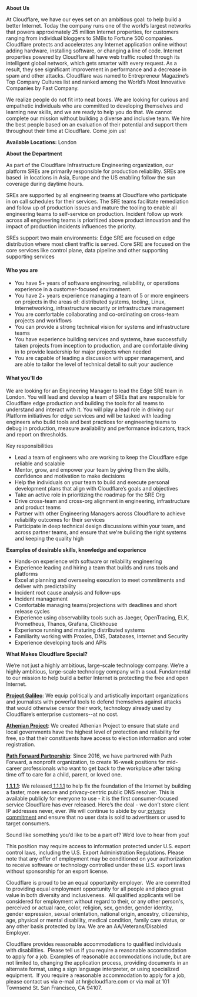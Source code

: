 <div class="content-intro">
	<div><strong>About Us</strong></div>
	<div>
		<p><span style="font-weight: 400;">At Cloudflare, we have our eyes set on an ambitious goal: to help build a better Internet. Today the company runs one of the world’s largest networks that powers approximately 25 million Internet properties, for customers ranging from individual bloggers to SMBs to Fortune 500 companies. Cloudflare protects and accelerates any Internet application online without adding hardware, installing software, or changing a line of code. Internet properties powered by Cloudflare all have web traffic routed through its intelligent global network, which gets smarter with every request. As a result, they see significant improvement in performance and a decrease in spam and other attacks. Cloudflare was named to Entrepreneur Magazine’s Top Company Cultures list and ranked among the World’s Most Innovative Companies by Fast Company.</span><span style="font-weight: 400;">&nbsp;</span></p>
		<p><span style="font-weight: 400;">We realize people do not fit into neat boxes. We are looking for curious and empathetic individuals who are committed to developing themselves and learning new skills, and we are ready to help you do that. We cannot complete our mission without building a diverse and inclusive team. We hire the best people based on an evaluation of their potential and support them throughout their time at Cloudflare. Come join us!&nbsp;</span></p>
	</div>
</div>
<p><strong>Available Locations:</strong> London</p>
<p><strong>About the Department</strong></p>
<p>As part of the Cloudflare Infrastructure Engineering organization, our platform SREs are primarily responsible for production reliability. SREs are based&nbsp; in locations in Asia, Europe and the US enabling follow the sun coverage during daytime hours.</p>
<p>SREs are supported by all engineering teams at Cloudflare who participate in on call schedules for their services. The SRE teams facilitate remediation and follow up of production issues and mature the tooling to enable all engineering teams to self-service on production. Incident follow up work across all engineering teams is prioritized above product innovation and the impact of production incidents influences the priority.&nbsp;</p>
<p>SREs support two main environments: Edge SRE are focused on edge distribution where most client traffic is served. Core SRE are focused on the core services like control plane, data pipeline and other supporting supporting services&nbsp;&nbsp;</p>
<h4><strong>Who you are</strong></h4>
<ul>
	<li>You have 5+ years of software engineering, reliability, or operations experience in a customer-focused environment.</li>
	<li>You have 2+ years experience managing a team of 5 or more engineers on projects in the areas of: distributed systems, tooling, Linux, Internetworking, infrastructure security or infrastructure management</li>
	<li>You are comfortable collaborating and co-ordinating on cross-team projects and workflows</li>
	<li>You can provide a strong technical vision for systems and infrastructure teams</li>
	<li>You have experience building services and systems, have successfully taken projects from inception to production, and are comfortable diving in to provide leadership for major projects when needed</li>
	<li>You are capable of leading a discussion with upper management, and are able to tailor the level of technical detail to suit your audience</li>
</ul>
<h4><strong>What you'll do</strong></h4>
<p>We are looking for an Engineering Manager to lead the Edge SRE team in London. You will lead and develop a team of SREs that are responsible for Cloudflare edge production and building the tools for all teams to understand and interact with it. You will play a lead role in driving our Platform initiatives for edge services and will be tasked with leading engineers who build tools and best practices for engineering teams to debug in production, measure availability and performance indicators, track and report on thresholds.&nbsp;</p>
<p>Key responsibilities</p>
<ul>
	<li>Lead a team of engineers who are working to keep the Cloudflare edge reliable and scalable</li>
	<li>Mentor, grow, and empower your team by giving them the skills, confidence and motivation to make decisions</li>
	<li>Help the individuals on your team to build and execute personal development plans that align with Cloudflare’s goals and objectives</li>
	<li>Take an active role in prioritizing the roadmap for the SRE Org</li>
	<li>Drive cross-team and cross-org alignment in engineering, infrastructure and product teams</li>
	<li>Partner with other Engineering Managers across Cloudflare to achieve reliability outcomes for their services</li>
	<li>Participate in deep technical design discussions within your team, and across partner teams, and ensure that we're building the right systems and keeping the quality high</li>
</ul>
<p><strong>Examples of desirable skills, knowledge and experience</strong></p>
<ul>
	<li>Hands-on experience with software or reliability engineering</li>
	<li>Experience leading and hiring a team that builds and runs tools and platforms</li>
	<li>Excel at planning and overseeing execution to meet commitments and deliver with predictability</li>
	<li>Incident root cause analysis and follow-ups</li>
	<li>Incident management</li>
	<li>Comfortable managing teams/projections with deadlines and short release cycles</li>
	<li>Experience using observability tools such as Jaeger, OpenTracing, ELK, Prometheus, Thanos, Grafana, Clickhouse</li>
	<li>Experience running and maturing distributed systems</li>
	<li>Familiarity working with Proxies, DNS, Databases, Internet and Security</li>
	<li>Experience developing tools and APIs</li>
</ul>
<div class="content-conclusion">
	<p><strong>What Makes Cloudflare Special?</strong></p>
	<p><span style="font-weight: 400;">We’re not just a highly ambitious, large-scale technology company. We’re a highly ambitious, large-scale technology company with a soul. Fundamental to our mission to help build a better Internet is protecting the free and open Internet.</span></p>
	<p><a href="https://blog.cloudflare.com/protecting-free-expression-online/"><strong>Project Galileo</strong></a><span style="font-weight: 400;">: We equip politically and artistically important organizations and journalists with powerful tools to defend themselves against attacks that would otherwise censor their work, technology already used by Cloudflare’s enterprise customers--at no cost.</span></p>
	<p><strong><a href="https://www.cloudflare.com/athenian/">Athenian Project</a></strong><span style="font-weight: 400;">: We created Athenian Project to ensure that state and local governments have the highest level of protection and reliability for free, so that their constituents have access to election information and voter registration.</span></p>
	<p><a href="https://blog.cloudflare.com/tag/path-forward/"><strong>Path Forward Partnership</strong></a><span style="font-weight: 400;">: Since 2016, we have partnered with Path Forward, a nonprofit organization, to create 16-week positions for mid-career professionals who want to get back to the workplace after taking time off to care for a child, parent, or loved one.</span></p>
	<p><a href="https://1.1.1.1/"><strong>1.1.1.1</strong></a><span style="font-weight: 400;">: We released</span><a href="https://1.1.1.1/"> <span style="font-weight: 400;">1.1.1.1</span></a><span style="font-weight: 400;"> to help fix the foundation of the Internet by building a faster, more secure and privacy-centric public DNS resolver. This is available publicly for everyone to use - it is the first consumer-focused service Cloudflare has ever released. Here’s the deal - we don’t store client IP addresses never, ever. We will continue to abide by our</span><a href="https://developers.cloudflare.com/1.1.1.1/privacy/public-dns-resolver"> privacy commitment</a><span style="font-weight: 400;"> and ensure that no user data is sold to advertisers or used to target consumers.</span></p>
	<p><span style="font-weight: 400;">Sound like something you’d like to be a part of? We’d love to hear from you!</span></p>
	<p><span style="font-weight: 400;">This position may require access to information protected under U.S. export control laws, including the U.S. Export Administration Regulations. Please note that any offer of employment may be conditioned on your authorization to receive software or technology controlled under these U.S. export laws without sponsorship for an export license.</span></p>
	<p><span style="font-weight: 400;">Cloudflare is proud to be an equal opportunity employer. &nbsp;We are committed to providing equal employment opportunity for all people and place great value in both diversity and inclusiveness. &nbsp;All qualified applicants will be considered for employment without regard to their, or any other person's, perceived or actual</span> <span style="font-weight: 400;">race, color, religion, sex, gender, gender identity, gender expression, sexual orientation, national origin, ancestry, citizenship, age, physical or mental disability, medical condition, family care status, or any other basis protected by law. </span><span style="font-weight: 400;">We are an AA/Veterans/Disabled Employer.</span></p>
	<p><span style="font-weight: 400;">Cloudflare provides reasonable accommodations to qualified individuals with disabilities. &nbsp;Please tell us if you require a reasonable accommodation to apply for a job. Examples of reasonable accommodations include, but are not limited to, changing the application process, providing documents in an alternate format, using a sign language interpreter, or using specialized equipment. &nbsp;If you require a reasonable accommodation to apply for a job, please contact us via e-mail at </span><span style="font-weight: 400;">hr@cloudflare.com</span><span style="font-weight: 400;"> or via mail at 101 Townsend St. San Francisco, CA 94107.</span></p>
</div>